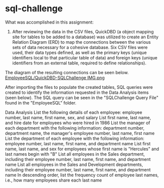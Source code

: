 # sql-challenge

What was accomplished in this assignment:

1. After reviewing the data in the CSV files, QuickDBD (a object mapping site for tables to be added to a database) was utilized to create an Entity Relation Diagram (ERD) to map the connections between the various sets of data necessary for a cohesive database. Six CSV files were used, their data types defined, as well as the primary keys (unique identifiers local to that particular table of data) and foreign keys (unique identifiers from an external table, required to define relationships).

The diagram of the resulting connections can be seen below.
[EmployeeSQL/QuickDBD-SQLChallenge IMG.png](https://github.com/davidzigun/sql-challenge/blob/2e1acac82113640ccbeba74d2144cda3ce1c777f/EmployeeSQL/QuickDBD-SQLChallenge%20IMG.png)

After importing the files to populate the created tables, SQL queries were created to identify the information requested in the Data Analysis items (seen below). The SQL query can be seen in the "SQLChallenge Query File" found in the "EmployeeSQL" folder.

Data Analysis
List the following details of each employee: employee number, last name, first name, sex, and salary
List first name, last name, and hire date for employees who were hired in 1986
List the manager of each department with the following information: department number, department name, the manager's employee number, last name, first name
List the department of each employee with the following information: employee number, last name, first name, and department name
List first name, last name, and sex for employees whose first name is "Hercules" and last names begin with "B"
List all employees in the Sales department, including their employee number, last name, first name, and department name
List all employees in the Sales and Development departments, including their employee number, last name, first name, and department name
In descending order, list the frequency count of employee last names, i.e., how many employees share each last name
